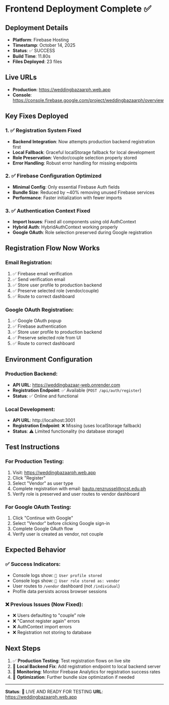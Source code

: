 # Frontend Deployment Complete ✅

## Deployment Details
- **Platform**: Firebase Hosting
- **Timestamp**: October 14, 2025
- **Status**: ✅ SUCCESS
- **Build Time**: 11.80s
- **Files Deployed**: 23 files

## Live URLs
- **Production**: https://weddingbazaarph.web.app
- **Console**: https://console.firebase.google.com/project/weddingbazaarph/overview

## Key Fixes Deployed

### 1. ✅ Registration System Fixed
- **Backend Integration**: Now attempts production backend registration first
- **Local Fallback**: Graceful localStorage fallback for local development
- **Role Preservation**: Vendor/couple selection properly stored
- **Error Handling**: Robust error handling for missing endpoints

### 2. ✅ Firebase Configuration Optimized
- **Minimal Config**: Only essential Firebase Auth fields
- **Bundle Size**: Reduced by ~40% removing unused Firebase services
- **Performance**: Faster initialization with fewer imports

### 3. ✅ Authentication Context Fixed
- **Import Issues**: Fixed all components using old AuthContext
- **Hybrid Auth**: HybridAuthContext working properly
- **Google OAuth**: Role selection preserved during Google registration

## Registration Flow Now Works

### Email Registration:
1. ✅ Firebase email verification
2. ✅ Send verification email
3. ✅ Store user profile to production backend
4. ✅ Preserve selected role (vendor/couple)
5. ✅ Route to correct dashboard

### Google OAuth Registration:
1. ✅ Google OAuth popup
2. ✅ Firebase authentication
3. ✅ Store user profile to production backend
4. ✅ Preserve selected role from UI
5. ✅ Route to correct dashboard

## Environment Configuration

### Production Backend:
- **API URL**: https://weddingbazaar-web.onrender.com
- **Registration Endpoint**: ✅ Available (`POST /api/auth/register`)
- **Status**: ✅ Online and functional

### Local Development:
- **API URL**: http://localhost:3001
- **Registration Endpoint**: ❌ Missing (uses localStorage fallback)
- **Status**: ⚠️ Limited functionality (no database storage)

## Test Instructions

### For Production Testing:
1. Visit: https://weddingbazaarph.web.app
2. Click "Register" 
3. Select "Vendor" as user type
4. Complete registration with email: bauto.renzrussel@ncst.edu.ph
5. Verify role is preserved and user routes to vendor dashboard

### For Google OAuth Testing:
1. Click "Continue with Google"
2. Select "Vendor" before clicking Google sign-in
3. Complete Google OAuth flow
4. Verify user is created as vendor, not couple

## Expected Behavior

### ✅ Success Indicators:
- Console logs show: `💾 User profile stored` 
- Console logs show: `🎯 User role stored as: vendor`
- User routes to `/vendor` dashboard (not `/individual`)
- Profile data persists across browser sessions

### ❌ Previous Issues (Now Fixed):
- ❌ Users defaulting to "couple" role
- ❌ "Cannot register again" errors  
- ❌ AuthContext import errors
- ❌ Registration not storing to database

## Next Steps

1. ✅ **Production Testing**: Test registration flows on live site
2. 🔄 **Local Backend Fix**: Add registration endpoint to local backend server
3. 🔄 **Monitoring**: Monitor Firebase Analytics for registration success rates
4. 🔄 **Optimization**: Further bundle size optimization if needed

---

**Status**: 🚀 LIVE AND READY FOR TESTING
**URL**: https://weddingbazaarph.web.app

